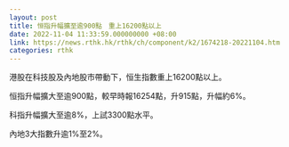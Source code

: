 ```yaml
---
layout: post
title: 恒指升幅擴至逾900點　重上16200點以上
date: 2022-11-04 11:33:59.000000000 +08:00
link: https://news.rthk.hk/rthk/ch/component/k2/1674218-20221104.htm
categories: rthk
---
```


港股在科技股及內地股市帶動下，恒生指數重上16200點以上。

恒指升幅擴大至逾900點，較早時報16254點，升915點，升幅約6%。

科指升幅擴大至逾8%，上試3300點水平。

內地3大指數升逾1%至2%。
